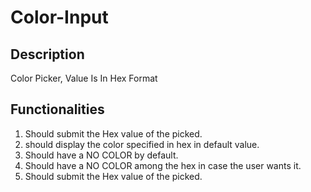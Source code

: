 # Color-Input

## Description

Color Picker, Value Is In Hex Format

## Functionalities


1.	Should submit the Hex value of the picked.
2.	should display the color specified in hex in default value.
3.	Should have a NO COLOR by default.
4.	Should have a NO COLOR among the hex in case the user wants it.
5.	Should submit the Hex value of the picked.